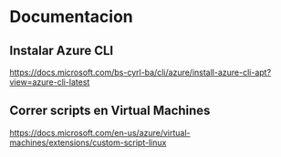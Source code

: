 # Documentacion
## Instalar Azure CLI
https://docs.microsoft.com/bs-cyrl-ba/cli/azure/install-azure-cli-apt?view=azure-cli-latest
## Correr scripts en Virtual Machines
https://docs.microsoft.com/en-us/azure/virtual-machines/extensions/custom-script-linux
